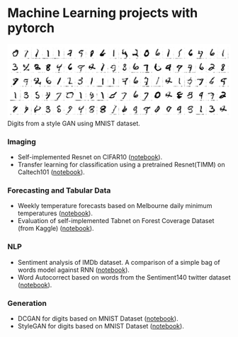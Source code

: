 # Machine Learning projects with pytorch

![MNIST STYLE GAN](mnist_styled.png)
Digits from a style GAN using MNIST dataset.

### Imaging

- Self-implemented Resnet on CIFAR10 ([notebook](https://github.com/amansinclair/ml/blob/master/ml/Cifar.ipynb)).
- Transfer learning for classification using a pretrained Resnet(TIMM) on Caltech101 ([notebook](https://github.com/amansinclair/ml/blob/master/ml/Caltech.ipynb)).

### Forecasting and Tabular Data

- Weekly temperature forecasts based on Melbourne daily minimum temperatures ([notebook](https://github.com/amansinclair/ml/blob/master/ml/Melbourne.ipynb)).
- Evaluation of self-implemented Tabnet on Forest Coverage Dataset (from Kaggle) ([notebook](https://github.com/amansinclair/ml/blob/master/ml/ForestCoverage.ipynb)).

### NLP

- Sentiment analysis of IMDb dataset. A comparison of a simple bag of words model against RNN ([notebook](https://github.com/amansinclair/ml/blob/master/ml/Imdb.ipynb)).
- Word Autocorrect based on words from the Sentiment140 twitter dataset ([notebook](https://github.com/amansinclair/ml/blob/master/ml/Autocorrect.ipynb)).

### Generation

- DCGAN for digits based on MNIST Dataset ([notebook](https://github.com/amansinclair/ml/blob/master/ml/MNIST_DCGAN.ipynb)).
- StyleGAN for digits based on MNIST Dataset ([notebook](https://github.com/amansinclair/ml/blob/master/ml/MNIST_GAN_Style.ipynb)).
